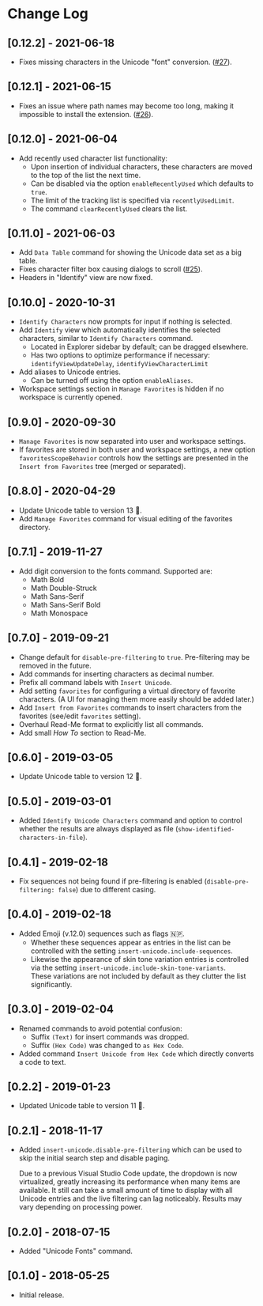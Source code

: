 # Change Log

## [0.12.2] - 2021-06-18

- Fixes missing characters in the Unicode "font" conversion. ([#27](https://github.com/brunnerh/insert-unicode/issues/27)).

## [0.12.1] - 2021-06-15

- Fixes an issue where path names may become too long, making it impossible to install the extension. ([#26](https://github.com/brunnerh/insert-unicode/issues/26)).

## [0.12.0] - 2021-06-04

- Add recently used character list functionality:
  - Upon insertion of individual characters, these characters are moved to the top of the list the next time.
  - Can be disabled via the option `enableRecentlyUsed` which defaults to `true`.
  - The limit of the tracking list is specified via `recentlyUsedLimit`.
  - The command `clearRecentlyUsed` clears the list.

## [0.11.0] - 2021-06-03

- Add `Data Table` command for showing the Unicode data set as a big table.
- Fixes character filter box causing dialogs to scroll ([#25](https://github.com/brunnerh/insert-unicode/issues/25)).
- Headers in "Identify" view are now fixed.

## [0.10.0] - 2020-10-31

- `Identify Characters` now prompts for input if nothing is selected.
- Add `Identify` view which automatically identifies the selected characters, similar to `Identify Characters` command.
  - Located in Explorer sidebar by default; can be dragged elsewhere.
  - Has two options to optimize performance if necessary: `identifyViewUpdateDelay`, `identifyViewCharacterLimit`
- Add aliases to Unicode entries.
  - Can be turned off using the option `enableAliases`.
- Workspace settings section in `Manage Favorites` is hidden if no workspace is currently opened.

## [0.9.0] - 2020-09-30

- `Manage Favorites` is now separated into user and workspace settings.
- If favorites are stored in both user and workspace settings, a new option `favoritesScopeBehavior` controls how the settings are presented in the `Insert from Favorites` tree (merged or separated).

## [0.8.0] - 2020-04-29

- Update Unicode table to version 13 🤌.
- Add `Manage Favorites` command for visual editing of the favorites directory.

## [0.7.1] - 2019-11-27

- Add digit conversion to the fonts command. Supported are:
  - Math Bold
  - Math Double-Struck
  - Math Sans-Serif
  - Math Sans-Serif Bold
  - Math Monospace

## [0.7.0] - 2019-09-21

- Change default for `disable-pre-filtering` to `true`. Pre-filtering may be removed in the future.
- Add commands for inserting characters as decimal number.
- Prefix all command labels with `Insert Unicode`.
- Add setting `favorites` for configuring a virtual directory of favorite characters. (A UI for managing them more easily should be added later.)
- Add `Insert from Favorites` commands to insert characters from the favorites (see/edit `favorites` setting).
- Overhaul Read-Me format to explicitly list all commands.
- Add small *How To* section to Read-Me.

## [0.6.0] - 2019-03-05

- Update Unicode table to version 12 🧇.

## [0.5.0] - 2019-03-01

- Added `Identify Unicode Characters` command and option to control whether the results are always displayed as file (`show-identified-characters-in-file`).

## [0.4.1] - 2019-02-18

- Fix sequences not being found if pre-filtering is enabled (`disable-pre-filtering: false`) due to different casing.

## [0.4.0] - 2019-02-18

- Added Emoji (v.12.0) sequences such as flags 🇳🇵.
  - Whether these sequences appear as entries in the list can be controlled with the setting `insert-unicode.include-sequences`.
  - Likewise the appearance of skin tone variation entries is controlled via the setting `insert-unicode.include-skin-tone-variants`.<br/>
    These variations are not included by default as they clutter the list significantly.

## [0.3.0] - 2019-02-04

- Renamed commands to avoid potential confusion:
  - Suffix `(Text)` for insert commands was dropped.
  - Suffix `(Hex Code)` was changed to `as Hex Code`.
- Added command `Insert Unicode from Hex Code` which directly converts a code to text.

## [0.2.2] - 2019-01-23

- Updated Unicode table to version 11 🦙.

## [0.2.1] - 2018-11-17
- Added `insert-unicode.disable-pre-filtering` which can be used to skip the initial search step and disable paging.

  Due to a previous Visual Studio Code update, the dropdown is now virtualized, greatly increasing its performance when many items are available. It still can take a small amount of time to display with all Unicode entries and the live filtering can lag noticeably. Results may vary depending on processing power.

## [0.2.0] - 2018-07-15
- Added "Unicode Fonts" command.

## [0.1.0] - 2018-05-25
- Initial release.
